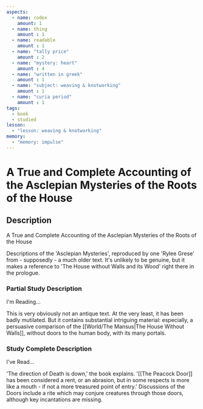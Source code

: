 ```yaml
---
aspects: 
  - name: codex
    amount: 1
  - name: thing
    amount : 1
  - name: readable
    amount : 1
  - name: "tally price"
    amount : 2
  - name: "mystery: heart"
    amount : 4
  - name: "written in greek"
    amount : 1
  - name: "subject: weaving & knotworking"
    amount : 1
  - name: "curia period"
    amount : 1
tags:
  - book
  - studied
lesson:
  - "lesson: weaving & knotworking"
memory:
  - "memory: impulse"
---
```


# A True and Complete Accounting of the Asclepian Mysteries of the Roots of the House

## Description
A True and Complete Accounting of the Asclepian Mysteries of the Roots of the House

Descriptions of the 'Asclepian Mysteries', reproduced by one 'Rylee Grese' from - supposedly - a much older text. It's unlikely to be genuine, but it makes a reference to 'The House without Walls and its Wood' right there in the prologue.
### Partial Study Description
I'm Reading...

This is very obviously not an antique text. At the very least, it has been badly mutilated. But it contains substantial intriguing material: especially, a persuasive comparison of the [[World/The Mansus|The House Without Walls]], without doors to the human body, with its many portals.
### Study Complete Description
I've Read...

'The direction of Death is down,' the book explains. '[[The Peacock Door]] has been considered a rent, or an abrasion, but in some respects is more like a mouth - if not a more treasured point of entry.' Discussions of the Doors include a rite which may conjure creatures through those doors, although key incantations are missing.